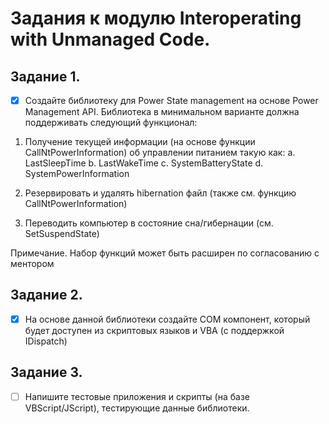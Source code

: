 # Задания к модулю Interoperating with Unmanaged Code.

## Задание 1.

- [X] Создайте библиотеку для Power State management на основе Power Management API. Библиотека в минимальном варианте должна поддерживать следующий функционал:

1. Получение текущей информации (на основе функции CallNtPowerInformation) об управлении питанием такую как:
    a. LastSleepTime
    b. LastWakeTime
    c. SystemBatteryState
    d. SystemPowerInformation

2. Резервировать и удалять hibernation файл (также см. функцию CallNtPowerInformation)

3. Переводить компьютер в состояние сна/гибернации (см. SetSuspendState)

Примечание. Набор функций может быть расширен по согласованию с ментором

## Задание 2.

- [X] На основе данной библиотеки создайте COM компонент, который будет доступен из скриптовых языков и VBA (с поддержкой IDispatch)

## Задание 3.

- [ ] Напишите тестовые приложения и скрипты (на базе VBScript/JScript), тестирующие данные библиотеки.